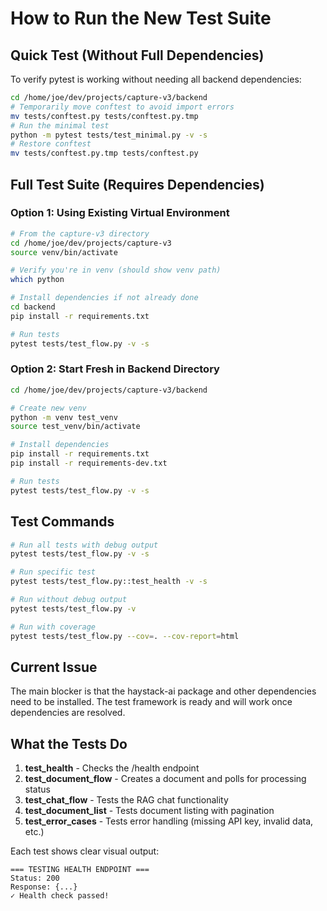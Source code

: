 # How to Run the New Test Suite

## Quick Test (Without Full Dependencies)

To verify pytest is working without needing all backend dependencies:

```bash
cd /home/joe/dev/projects/capture-v3/backend
# Temporarily move conftest to avoid import errors
mv tests/conftest.py tests/conftest.py.tmp
# Run the minimal test
python -m pytest tests/test_minimal.py -v -s
# Restore conftest
mv tests/conftest.py.tmp tests/conftest.py
```

## Full Test Suite (Requires Dependencies)

### Option 1: Using Existing Virtual Environment

```bash
# From the capture-v3 directory
cd /home/joe/dev/projects/capture-v3
source venv/bin/activate

# Verify you're in venv (should show venv path)
which python

# Install dependencies if not already done
cd backend
pip install -r requirements.txt

# Run tests
pytest tests/test_flow.py -v -s
```

### Option 2: Start Fresh in Backend Directory

```bash
cd /home/joe/dev/projects/capture-v3/backend

# Create new venv
python -m venv test_venv
source test_venv/bin/activate

# Install dependencies
pip install -r requirements.txt
pip install -r requirements-dev.txt

# Run tests
pytest tests/test_flow.py -v -s
```

## Test Commands

```bash
# Run all tests with debug output
pytest tests/test_flow.py -v -s

# Run specific test
pytest tests/test_flow.py::test_health -v -s

# Run without debug output
pytest tests/test_flow.py -v

# Run with coverage
pytest tests/test_flow.py --cov=. --cov-report=html
```

## Current Issue

The main blocker is that the haystack-ai package and other dependencies need to be installed. The test framework is ready and will work once dependencies are resolved.

## What the Tests Do

1. **test_health** - Checks the /health endpoint
2. **test_document_flow** - Creates a document and polls for processing status
3. **test_chat_flow** - Tests the RAG chat functionality
4. **test_document_list** - Tests document listing with pagination
5. **test_error_cases** - Tests error handling (missing API key, invalid data, etc.)

Each test shows clear visual output:
```
=== TESTING HEALTH ENDPOINT ===
Status: 200
Response: {...}
✓ Health check passed!
```